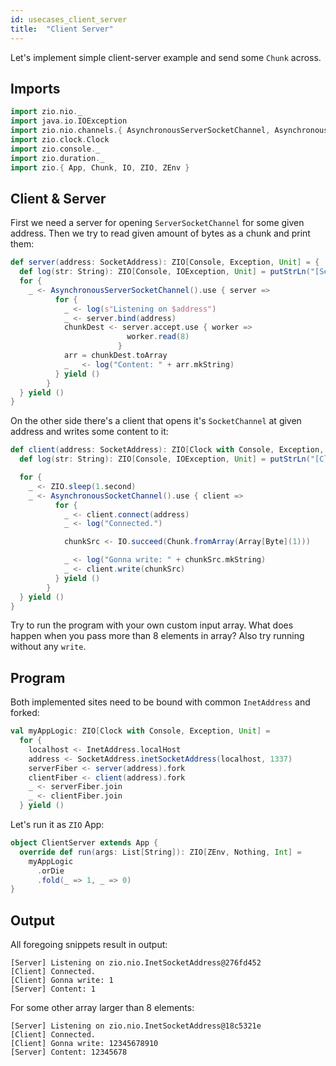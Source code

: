 ```yaml
---
id: usecases_client_server
title:  "Client Server"
---
```


Let's implement simple client-server example and send some `Chunk` across.

## Imports

```scala mdoc:silent
import zio.nio._
import java.io.IOException
import zio.nio.channels.{ AsynchronousServerSocketChannel, AsynchronousSocketChannel }
import zio.clock.Clock
import zio.console._
import zio.duration._
import zio.{ App, Chunk, IO, ZIO, ZEnv }
```

## Client & Server

First we need a server for opening `ServerSocketChannel` for some given address. Then we try to read 
given amount of bytes as a chunk and print them: 

```scala mdoc:silent
def server(address: SocketAddress): ZIO[Console, Exception, Unit] = {
  def log(str: String): ZIO[Console, IOException, Unit] = putStrLn("[Server] " + str)
  for {
    _ <- AsynchronousServerSocketChannel().use { server =>
          for {
            _ <- log(s"Listening on $address")
            _ <- server.bind(address)
            chunkDest <- server.accept.use { worker =>
                          worker.read(8)
                        }
            arr = chunkDest.toArray
            _   <- log("Content: " + arr.mkString)
          } yield ()
        }
  } yield ()
}
```

On the other side there's a client that opens it's `SocketChannel` at given address and writes some content to it:

```scala mdoc:silent
def client(address: SocketAddress): ZIO[Clock with Console, Exception, Unit] = {
  def log(str: String): ZIO[Console, IOException, Unit] = putStrLn("[Client] " + str)

  for {
    _ <- ZIO.sleep(1.second)
    _ <- AsynchronousSocketChannel().use { client =>
          for {
            _ <- client.connect(address)
            _ <- log("Connected.")

            chunkSrc <- IO.succeed(Chunk.fromArray(Array[Byte](1)))

            _ <- log("Gonna write: " + chunkSrc.mkString)
            _ <- client.write(chunkSrc)
          } yield ()
        }
  } yield ()
}
```

Try to run the program with your own custom input array. What does happen when you pass more than 8 elements in array?
Also try running without any `write`.

## Program

Both implemented sites need to be bound with common `InetAddress` and forked:

```scala mdoc:silent
val myAppLogic: ZIO[Clock with Console, Exception, Unit] =
  for {
    localhost <- InetAddress.localHost
    address <- SocketAddress.inetSocketAddress(localhost, 1337)
    serverFiber <- server(address).fork
    clientFiber <- client(address).fork
    _ <- serverFiber.join
    _ <- clientFiber.join
  } yield ()
```

Let's run it as `ZIO` App:

```scala mdoc:silent
object ClientServer extends App {
  override def run(args: List[String]): ZIO[ZEnv, Nothing, Int] =
    myAppLogic
      .orDie
      .fold(_ => 1, _ => 0)
}
```

## Output

All foregoing snippets result in output:

```
[Server] Listening on zio.nio.InetSocketAddress@276fd452
[Client] Connected.
[Client] Gonna write: 1
[Server] Content: 1
```

For some other array larger than 8 elements:

```
[Server] Listening on zio.nio.InetSocketAddress@18c5321e
[Client] Connected.
[Client] Gonna write: 12345678910
[Server] Content: 12345678
```
